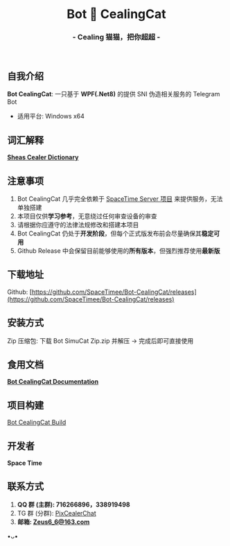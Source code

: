 <h1 align="center">Bot 🤖 CealingCat</h1>
<h3 align="center">- Cealing 猫猫，把你超超 -</h3>
</br>

## 自我介绍
**Bot CealingCat**: 一只基于 **WPF(.Net8)** 的提供 SNI 伪造相关服务的 Telegram Bot

* 适用平台: Windows x64

## 词汇解释
**[Sheas Cealer Dictionary](https://github.com/SpaceTimee/Sheas-Cealer/wiki/Sheas-Cealer-Dictionary)**

## 注意事项
1. Bot CealingCat 几乎完全依赖于 [SpaceTime Server 项目](https://github.com/SpaceTimee/SpaceTime-Server) 来提供服务，无法单独搭建
2. 本项目仅供**学习参考**，无意绕过任何审查设备的审查
3. 请根据你应遵守的法律法规修改和搭建本项目
4. Bot CealingCat 仍处于**开发阶段**，但每个正式版发布前会尽量确保其**稳定可用**
5. Github Release 中会保留目前能够使用的**所有版本**，但强烈推荐使用**最新版**

## 下载地址
Github: [https://github.com/SpaceTimee/Bot-CealingCat/releases](https://github.com/SpaceTimee/Bot-CealingCat/releases)

## 安装方式
Zip 压缩包: 下载 Bot SimuCat Zip.zip 并解压 -> 完成后即可直接使用

## 食用文档
**[Bot CealingCat Documentation](https://github.com/SpaceTimee/Bot-CealingCat/wiki/Bot-CealingCat-Documentation)**

## 项目构建
[Bot CealingCat Build](https://github.com/SpaceTimee/Bot-CealingCat/wiki/Bot-CealingCat-Build)

## 开发者
**Space Time**

## 联系方式
1. **QQ 群 (主群): 716266896，338919498**
2. TG 群 (分群): [PixCealerChat](https://t.me/PixCealerChat)
3. **邮箱: Zeus6_6@163.com**

•ᴗ•
